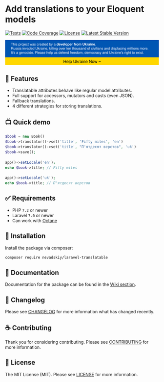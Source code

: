 # Add translations to your Eloquent models

[![Tests](https://github.com/nevadskiy/laravel-translatable/workflows/tests/badge.svg)](https://packagist.org/packages/nevadskiy/laravel-translatable)
[![Code Coverage](https://codecov.io/gh/nevadskiy/laravel-translatable/branch/master/graphs/badge.svg?branch=master)](https://packagist.org/packages/nevadskiy/laravel-translatable)
[![License](https://poser.pugx.org/nevadskiy/laravel-translatable/license)](https://packagist.org/packages/nevadskiy/laravel-translatable)
[![Latest Stable Version](https://poser.pugx.org/nevadskiy/laravel-translatable/v)](https://packagist.org/packages/nevadskiy/laravel-translatable)

[![Stand With Ukraine](https://raw.githubusercontent.com/vshymanskyy/StandWithUkraine/main/banner-direct-single.svg)](https://stand-with-ukraine.pp.ua)

## 🍬 Features

- Translatable attributes behave like regular model attributes.
- Full support for accessors, mutators and casts (even JSON).
- Fallback translations.
- 4 different strategies for storing translations.

## 📺 Quick demo

```php
$book = new Book()
$book->translator()->set('title', 'Fifty miles', 'en')
$book->translator()->set('title', "П'ятдесят верстов", 'uk')
$book->save();

app()->setLocale('en');
echo $book->title; // Fifty miles

app()->setLocale('uk');
echo $book->title; // П'ятдесят верстов
```

## ✅ Requirements

- PHP `7.2` or newer
- Laravel `7.0` or newer  
- Can work with [Octane](https://github.com/laravel/octane)

## 🔌 Installation

Install the package via composer:

```bash
composer require nevadskiy/laravel-translatable
```

## 📑 Documentation

Documentation for the package can be found in the [Wiki section](https://github.com/nevadskiy/laravel-translatable/wiki). 

## 📄 Changelog

Please see [CHANGELOG](CHANGELOG.md) for more information what has changed recently.

## ☕ Contributing

Thank you for considering contributing. Please see [CONTRIBUTING](.github/CONTRIBUTING.md) for more information.

## 📜 License

The MIT License (MIT). Please see [LICENSE](LICENSE.md) for more information.
